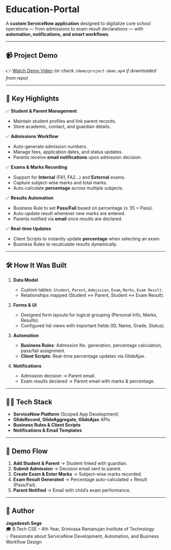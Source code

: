 # Education-Portal 

A **custom ServiceNow application** designed to digitalize core school operations — from admissions to exam result declarations — with **automation, notifications, and smart workflows**.  

---

## 📹 Project Demo  
👉 [Watch Demo Video](https://drive.google.com/drive/folders/1W_JnOeTH7cB3QeFH7oPqz0oogsu0Y7Sl)
*(or check `/demo/project-demo.mp4` if downloaded from repo)*  

---

## 🚀 Key Highlights  

✅ **Student & Parent Management**  
- Maintain student profiles and link parent records.  
- Store academic, contact, and guardian details.  

✅ **Admissions Workflow**  
- Auto-generate admission numbers.  
- Manage fees, application dates, and status updates.  
- Parents receive **email notifications** upon admission decision.  

✅ **Exams & Marks Recording**  
- Support for **Internal** (FA1, FA2…) and **External** exams.  
- Capture subject-wise marks and total marks.  
- Auto-calculate **percentage** across multiple subjects.  

✅ **Results Automation**  
- Business Rule to set **Pass/Fail** based on percentage (≥ 35 = Pass).  
- Auto-update result whenever new marks are entered.  
- Parents notified via **email** once results are declared.  

✅ **Real-time Updates**  
- Client Scripts to instantly update **percentage** when selecting an exam.  
- Business Rules to recalculate results dynamically.  

---

## 🛠️ How It Was Built  

1. **Data Model**  
   - Custom tables: `Student`, `Parent`, `Admission`, `Exam`, `Marks`, `Exam Result`.  
   - Relationships mapped (Student ↔ Parent, Student ↔ Exam Result).  

2. **Forms & UI**  
   - Designed form layouts for logical grouping (Personal Info, Marks, Results).  
   - Configured list views with important fields (ID, Name, Grade, Status).  

3. **Automation**  
   - **Business Rules**: Admission No. generation, percentage calculation, pass/fail assignment.  
   - **Client Scripts**: Real-time percentage updates via GlideAjax.  

4. **Notifications**  
   - Admission decision → Parent email.  
   - Exam results declared → Parent email with marks & percentage.  

---

## 🧑‍💻 Tech Stack  

- **ServiceNow Platform** (Scoped App Development)  
- **GlideRecord, GlideAggregate, GlideAjax** APIs  
- **Business Rules & Client Scripts**  
- **Notifications & Email Templates**  

---

## 📌 Demo Flow  

1. **Add Student & Parent** → Student linked with guardian.  
2. **Submit Admission** → Decision email sent to parent.  
3. **Create Exam & Enter Marks** → Subject-wise marks recorded.  
4. **Exam Result Generated** → Percentage auto-calculated + Result (Pass/Fail).  
5. **Parent Notified** → Email with child’s exam performance.  

---

## 👤 Author  

**Jagadeesh Sege**  
🎓 B.Tech CSE – 4th Year, Srinivasa Ramanujan Institute of Technology  
💡 Passionate about ServiceNow Development, Automation, and Business Workflow Design  

